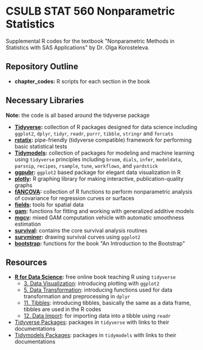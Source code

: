 # CSULB STAT 560 Nonparametric Statistics

Supplemental R codes for the textbook "Nonparametric Methods in Statistics with SAS Applications" by Dr. Olga Korosteleva.


## Repository Outline

* **chapter_codes:** R scripts for each section in the book


## Necessary Libraries

**Note:** the code is all based around the tidyverse package 

* **[Tidyverse](https://www.tidyverse.org/):** collection of R packages designed for data science including `ggplot2`, `dplyr`, `tidyr`, `readr`, `purrr`, `tibble`, `stringr` and `forcats`
* **[rstatix](https://rpkgs.datanovia.com/rstatix/):** pipe-friendly (tidyverse compatible) framework for performing basic statistical tests
* **[Tidymodels](https://www.tidymodels.org/):** collection of packages for modeling and machine learning using `tidyverse` principles including `broom`, `dials`, `infer`, `modeldata`, `parsnip`, `recipes`, `rsample`, `tune`, `workflows`, and `yardstick`
* **[ggpubr](https://rpkgs.datanovia.com/ggpubr/):** `ggplot2` based package for elegant data visualization in R
* **[plotly](https://plotly.com/r/):** R graphing library for making interactive, publication-quality graphs
* **[fANCOVA](https://cran.r-project.org/web/packages/fANCOVA/index.html):** collection of R functions to perform nonparametric analysis of covariance for regression curves or surfaces
* **[fields](https://cran.r-project.org/web/packages/fields/index.html):** tools for spatial data
* **[gam](https://cran.r-project.org/web/packages/gam/index.html):** functions for fitting and working with generalized additive models
* **[mgcv](https://cran.r-project.org/web/packages/mgcv/index.html):** mixed GAM computation vehicle with automatic smoothness estimation
* **[survival](https://cran.r-project.org/web/packages/survival/index.html):** contains the core survival analysis routines
* **[survminer](https://rpkgs.datanovia.com/survminer/):** drawing survival curves using `ggplot2`
* **[bootstrap](https://cran.r-project.org/web/packages/bootstrap/index.html):** functions for the book "An Introduction to the Bootstrap"


## Resources

* **[R for Data Science](https://r4ds.had.co.nz/):** free online book teaching R using `tidyverse`
  * [3. Data Visualization](https://r4ds.had.co.nz/data-visualisation.html): introducing plotting with `ggplot2`
  * [5. Data Transformation](https://r4ds.had.co.nz/transform.html): introducing functions used for data transformation and preprocessing in `dplyr`
  * [11. Tibbles](https://r4ds.had.co.nz/tibbles.html): introducing tibbles, basically the same as a data frame, tibbles are used in the R codes
  * [12. Data Import](https://r4ds.had.co.nz/data-import.html): for importing data into a tibble using `readr`
* [Tidyverse Packages](https://www.tidyverse.org/packages/): packages in `tidyverse` with links to their documentations
* [Tidymodels Packages](https://www.tidymodels.org/packages/): packages in `tidymodels` with links to their documentations
